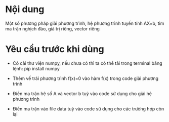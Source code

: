# Nội dung
Một số phương pháp giải phương trình, hệ phương trình tuyến tính AX=b, tìm ma trận nghịch đảo, giá trị riêng, vector riêng

# Yêu cầu trước khi dùng

- Có cài thư viện numpy,
nếu chưa có thì ta có thể tải trong terminal bằng lệnh:         pip install numpy

- Thêm vế trái phương trình f(x)=0 vào hàm f(x) trong code giải phương trình

- Điền ma trận hệ số A và vector b tuỳ vào code sử dụng cho giải hệ phương trình

- Điền ma trận vào file data tuỳ vào code sử dụng cho các trường hợp còn lại
